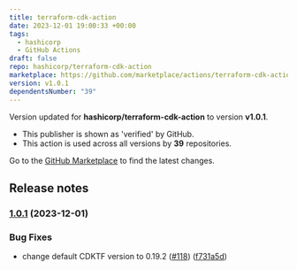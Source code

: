 ```yaml
---
title: terraform-cdk-action
date: 2023-12-01 19:00:33 +00:00
tags:
  - hashicorp
  - GitHub Actions
draft: false
repo: hashicorp/terraform-cdk-action
marketplace: https://github.com/marketplace/actions/terraform-cdk-action
version: v1.0.1
dependentsNumber: "39"
---
```



Version updated for **hashicorp/terraform-cdk-action** to version **v1.0.1**.
- This publisher is shown as 'verified' by GitHub.
- This action is used across all versions by **39** repositories.

Go to the [GitHub Marketplace](https://github.com/marketplace/actions/terraform-cdk-action) to find the latest changes.

## Release notes


### [1.0.1](https://github.com/hashicorp/terraform-cdk-action/compare/v1.0.0...v1.0.1) (2023-12-01)


### Bug Fixes

* change default CDKTF version to 0.19.2 ([#118](https://github.com/hashicorp/terraform-cdk-action/issues/118)) ([f731a5d](https://github.com/hashicorp/terraform-cdk-action/commit/f731a5d52f03c1b00a659c82fc54fffb2de16f30))

